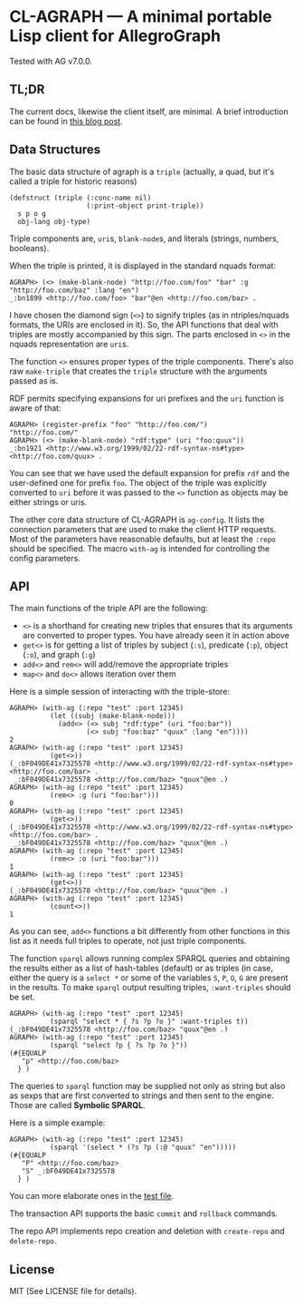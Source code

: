 # CL-AGRAPH — A minimal portable Lisp client for AllegroGraph

Tested with AG v7.0.0.

## TL;DR

The current docs, likewise the client itself, are minimal. A brief introduction can be found in [this blog post](https://lisp-univ-etc.blogspot.com/2020/08/announcing-cl-agraph.html).

## Data Structures

The basic data structure of agraph is a `triple` (actually, a quad, but it's called a triple for historic reasons)

```
(defstruct (triple (:conc-name nil)
                   (:print-object print-triple))
  s p o g
  obj-lang obj-type)
```

Triple components are, `uri`s, `blank-node`s, and literals (strings, numbers, booleans).

When the triple is printed, it is displayed in the standard nquads format:

```
AGRAPH> (<> (make-blank-node) "http://foo.com/foo" "bar" :g "http://foo.com/baz" :lang "en")
_:bn1899 <http://foo.com/foo> "bar"@en <http://foo.com/baz> .
```

I have chosen the diamond sign (`<>`) to signify triples (as in ntriples/nquads formats, the URIs are enclosed in it). So, the API functions that deal with triples are mostly accompanied by this sign. The parts enclosed in `<>` in the nquads representation are `uri`s.

The function `<>` ensures proper types of the triple components. There's also raw `make-triple` that creates the `triple` structure with the arguments passed as is.

RDF permits specifying expansions for uri prefixes and the `uri` function is aware of that:

```
AGRAPH> (register-prefix "foo" "http://foo.com/")
"http://foo.com/"
AGRAPH> (<> (make-blank-node) "rdf:type" (uri "foo:quux"))
_:bn1921 <http://www.w3.org/1999/02/22-rdf-syntax-ns#type> <http://foo.com/quux> .
```

You can see that we have used the default expansion for prefix `rdf` and the user-defined one for prefix `foo`. The object of the triple was explicitly converted to `uri` before it was passed to the `<>` function as objects may be either strings or uris.

The other core data structure of CL-AGRAPH is `ag-config`. It lists the connection parameters that are used to make the client HTTP requests. Most of the parameters have reasonable defaults, but at least the `:repo` should be specified. The macro `with-ag` is intended for controlling the config parameters.


## API

The main functions of the triple API are the following:

- `<>` is a shorthand for creating new triples that ensures that its arguments are converted to proper types. You have already seen it in action above
- `get<>` is for getting a list of triples by subject (`:s`), predicate (`:p`), object (`:o`), and graph (`:g`)
- `add<>` and `rem<>` will add/remove the appropriate triples
- `map<>` and `do<>` allows iteration over them

Here is a simple session of interacting with the triple-store:

```
AGRAPH> (with-ag (:repo "test" :port 12345)
          (let ((subj (make-blank-node)))
            (add<> (<> subj "rdf:type" (uri "foo:bar"))
                   (<> subj "foo:baz" "quux" :lang "en"))))
2
AGRAPH> (with-ag (:repo "test" :port 12345)
          (get<>))
(_:bF049DE41x7325578 <http://www.w3.org/1999/02/22-rdf-syntax-ns#type> <http://foo.com/bar> .
 _:bF049DE41x7325578 <http://foo.com/baz> "quux"@en .)
AGRAPH> (with-ag (:repo "test" :port 12345)
          (rem<> :g (uri "foo:bar")))
0
AGRAPH> (with-ag (:repo "test" :port 12345)
          (get<>))
(_:bF049DE41x7325578 <http://www.w3.org/1999/02/22-rdf-syntax-ns#type> <http://foo.com/bar> .
 _:bF049DE41x7325578 <http://foo.com/baz> "quux"@en .)
AGRAPH> (with-ag (:repo "test" :port 12345)
          (rem<> :o (uri "foo:bar")))
1
AGRAPH> (with-ag (:repo "test" :port 12345)
          (get<>))
(_:bF049DE41x7325578 <http://foo.com/baz> "quux"@en .)
AGRAPH> (with-ag (:repo "test" :port 12345)
          (count<>))
1
```

As you can see, `add<>` functions a bit differently from other functions in this list
as it needs full triples to operate, not just triple components.

The function `sparql` allows running complex SPARQL queries and obtaining the results either as a list of hash-tables (default) or as triples (in case, either the query is a `select *` or some of the variables `S`, `P`, `O`, `G` are present in the results. To make `sparql` output resulting triples, `:want-triples` should be set.

```
AGRAPH> (with-ag (:repo "test" :port 12345)
          (sparql "select * { ?s ?p ?o }" :want-triples t))
(_:bF049DE41x7325578 <http://foo.com/baz> "quux"@en .)
AGRAPH> (with-ag (:repo "test" :port 12345)
          (sparql "select ?p { ?s ?p ?o }"))
(#{EQUALP
   "p" <http://foo.com/baz>
  } )
```

The queries to `sparql` function may be supplied not only as string but also as sexps that are first converted to strings and then sent to the engine. Those are called **Symbolic SPARQL**.

Here is a simple example:

```
AGRAPH> (with-ag (:repo "test" :port 12345)
          (sparql '(select * (?s ?p (:@ "quux" "en")))))
(#{EQUALP
   "P" <http://foo.com/baz>
   "S" _:bF049DE41x7325578
  } )
```

You can more elaborate ones in the [test file](test/test-sparql.lisp).

The transaction API supports the basic `commit` and `rollback` commands.

The repo API implements repo creation and deletion with `create-repo` and `delete-repo`.


## License

MIT (See LICENSE file for details).
